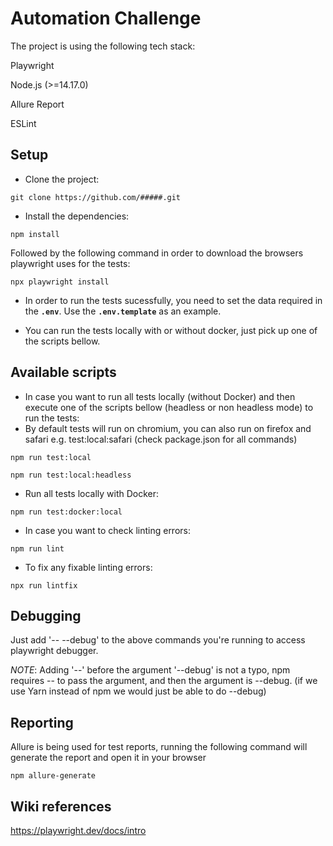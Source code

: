 # Automation Challenge

The project is using the following tech stack:

Playwright

Node.js (>=14.17.0)

Allure Report

ESLint

## Setup

- Clone the project:

```git
git clone https://github.com/#####.git
```

- Install the dependencies:

```npm
npm install
```
Followed by the following command in order to download the browsers playwright uses for the tests:

```npm
npx playwright install
```

- In order to run the tests sucessfully, you need to set the data required in the **`.env`**. Use the **`.env.template`** as an example.

- You can run the tests locally with or without docker, just pick up one of the scripts bellow.

## Available scripts

- In case you want to run all tests locally (without Docker) and then execute one of the scripts bellow (headless or non headless mode) to run the tests:
- By default tests will run on chromium, you can also run on firefox and safari e.g. test:local:safari (check package.json for all commands)

```npm
npm run test:local
```

```npm
npm run test:local:headless
```

- Run all tests locally with Docker:

```npm
npm run test:docker:local
```

- In case you want to check linting errors:

```npm
npm run lint
```

- To fix any fixable linting errors:

```npm
npx run lintfix
```

## Debugging

Just add '-- --debug' to the above commands you're running to access playwright debugger.

*NOTE*: Adding '--' before the argument '--debug' is not a typo, npm requires -- to pass the argument, and then the argument is --debug. (if we use Yarn instead of npm we would just be able to do --debug)

## Reporting

Allure is being used for test reports, running the following command will generate the report and open it in your browser

```npm
npm allure-generate
```

## Wiki references

<https://playwright.dev/docs/intro>
